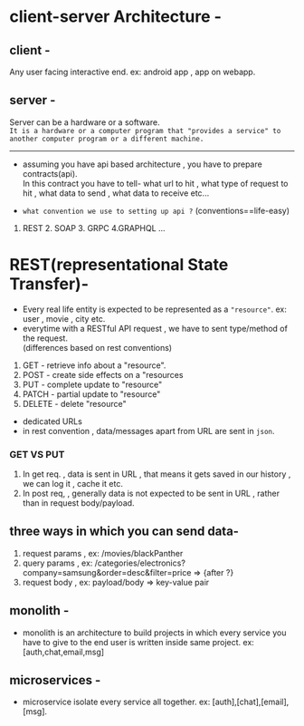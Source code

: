 # client-server Architecture -

## client -
Any user facing interactive end. ex: android app , app on webapp.  

## server -
Server can be a hardware or a software.  
``It is a hardware or a computer program that "provides a service" to another computer program or a different machine.``
____________________________________________________________________________________________
- assuming you have api based architecture , you have to prepare contracts(api).   
In this contract you have to tell- what url to hit , what type of request to hit , what data to send , what data to receive etc...

- `what convention we use to setting up api ?` (conventions==life-easy)
1. REST  2. SOAP 3. GRPC  4.GRAPHQL ...

# REST(representational State Transfer)-
- Every real life entity is expected to be represented as a `"resource"`. ex: user , movie , city etc.
-  everytime with a RESTful API request , we have to sent type/method of the request.  
(differences based on rest conventions)  
1. GET - retrieve info about a "resource".
2. POST - create side effects on a "resources
3. PUT - complete update to "resource"
4. PATCH - partial update to "resource"
5. DELETE - delete "resource"
- dedicated URLs
- in rest convention , data/messages apart from URL are sent in `json`.

### GET VS PUT 
1. In get req. , data is sent in URL , that means it gets saved in our history , we can log it , cache it etc.
2. In post req, , generally data is not expected to be sent in URL , rather than in request body/payload.

## three ways in which you can send data-
1. request params , ex: /movies/blackPanther
2. query params , ex: /categories/electronics?company=samsung&order=desc&filter=price => {after ?}
3. request body , ex: payload/body => key-value pair

## monolith -
- monolith is an architecture to build projects in which every service you have to give to the end user is written inside same project. ex: [auth,chat,email,msg]
## microservices -
- microservice isolate every service all together. ex: [auth],[chat],[email],[msg].


